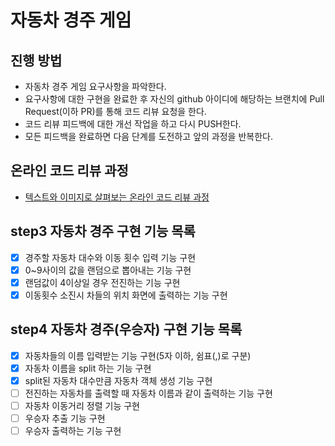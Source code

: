 # 자동차 경주 게임
## 진행 방법
* 자동차 경주 게임 요구사항을 파악한다.
* 요구사항에 대한 구현을 완료한 후 자신의 github 아이디에 해당하는 브랜치에 Pull Request(이하 PR)를 통해 코드 리뷰 요청을 한다.
* 코드 리뷰 피드백에 대한 개선 작업을 하고 다시 PUSH한다.
* 모든 피드백을 완료하면 다음 단계를 도전하고 앞의 과정을 반복한다.

## 온라인 코드 리뷰 과정
* [텍스트와 이미지로 살펴보는 온라인 코드 리뷰 과정](https://github.com/next-step/nextstep-docs/tree/master/codereview)

## step3 자동차 경주 구현 기능 목록
- [x] 경주할 자동차 대수와 이동 횟수 입력 기능 구현
- [x] 0~9사이의 값을 랜덤으로 뽑아내는 기능 구현
- [x] 랜덤값이 4이상일 경우 전진하는 기능 구현
- [x] 이동횟수 소진시 차들의 위치 화면에 출력하는 기능 구현

## step4 자동차 경주(우승자) 구현 기능 목록
- [x] 자동차들의 이름 입력받는 기능 구현(5자 이하, 쉼표(,)로 구분)
- [x] 자동차 이름을 split 하는 기능 구현
- [x] split된 자동차 대수만큼 자동차 객체 생성 기능 구현
- [ ] 전진하는 자동차를 출력할 때 자동차 이름과 같이 출력하는 기능 구현
- [ ] 자동차 이동거리 정렬 기능 구현
- [ ] 우승자 추출 기능 구현
- [ ] 우승자 출력하는 기능 구현
